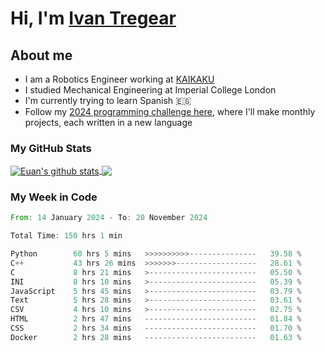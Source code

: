 # Hi, I'm [Ivan Tregear](https://www.linkedin.com/in/ivantregear/)

## About me

* I am a Robotics Engineer working at [KAIKAKU](https://github.com/KAIKAKU-AI)
* I studied Mechanical Engineering at Imperial College London
* I'm currently trying to learn Spanish :es:
* Follow my [2024 programming challenge here](https://github.com/ITregear?tab=repositories), where I'll make monthly projects, each written in a new language


### My GitHub Stats

<a href="#my-github-stats">
  <img align="center" src="https://github-readme-stats.vercel.app/api?username=itregear&count_private=true&show_icons=true&include_all_commits=true&theme=material-palenight" alt="Euan's github stats" />
</a>

<a href="#my-github-stats">
  <img align="center" src="https://github-readme-stats.vercel.app/api/top-langs/?username=itregear&layout=compact&theme=material-palenight" />
</a>

### My Week in Code
<!--START_SECTION:waka-->

```rust
From: 14 January 2024 - To: 20 November 2024

Total Time: 150 hrs 1 min

Python        60 hrs 5 mins   >>>>>>>>>>---------------   39.58 %
C++           43 hrs 26 mins  >>>>>>>------------------   28.61 %
C             8 hrs 21 mins   >------------------------   05.50 %
INI           8 hrs 10 mins   >------------------------   05.39 %
JavaScript    5 hrs 45 mins   >------------------------   03.79 %
Text          5 hrs 28 mins   >------------------------   03.61 %
CSV           4 hrs 10 mins   >------------------------   02.75 %
HTML          2 hrs 47 mins   -------------------------   01.84 %
CSS           2 hrs 34 mins   -------------------------   01.70 %
Docker        2 hrs 28 mins   -------------------------   01.63 %
```

<!--END_SECTION:waka-->

